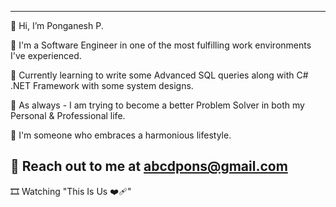 ---------------------------------------------------------------------------------------------------------------------
👋 Hi, I’m Ponganesh P.

👀 I'm a Software Engineer in one of the most fulfilling work environments I've experienced.

🌱 Currently learning to write some Advanced SQL queries along with C# .NET Framework with some system designs.

🤠 As always - I am trying to become a better Problem Solver in both my Personal & Professional life.

👣 I'm someone who embraces a harmonious lifestyle.

📧 Reach out to me at abcdpons@gmail.com
-----------------------------------------------------------------------------------------------------------------------

🎞️ Watching "This Is Us ❤️‍🩹"

<!---
PonganeshP/PonganeshP is a ✨ special ✨ repository because its `README.md` (this file) appears on your GitHub profile.
You can click the Preview link to take a look at your changes.
--->
